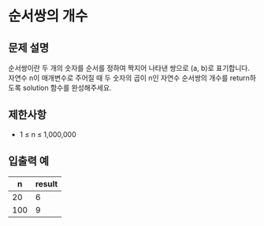 # 순서쌍의 개수

## 문제 설명

순서쌍이란 두 개의 숫자를 순서를 정하여 짝지어 나타낸 쌍으로 (a, b)로 표기합니다.  
자연수 n이 매개변수로 주어질 때 두 숫자의 곱이 n인 자연수 순서쌍의 개수를 return하도록 solution 함수를 완성해주세요.  


## 제한사항

- 1 ≤ n ≤ 1,000,000


## 입출력 예

| n   | result |
|-----|--------|
| 20  | 6      |
| 100 | 9      |
